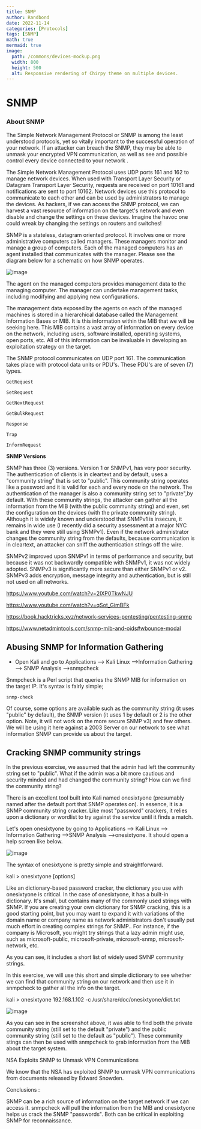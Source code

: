 ```yaml
---
title: SNMP
author: Randbond
date: 2022-11-14
categories: [Protocols]
tags: [SNMP]
math: true
mermaid: true
image:
  path: /commons/devices-mockup.png
  width: 800
  height: 500
  alt: Responsive rendering of Chirpy theme on multiple devices.
---
```


<h1> <b>SNMP</b> </h1>

<h3> About SNMP </h3>

The Simple Network Management Protocol or SNMP is among the least understood protocols, yet so vitally important to the successful operation of your network. If an attacker can breach the SNMP, they may be able to unmask your encrypted VPN communication, as well as see and possible control every device connected to your network .

The Simple Network Management Protocol uses UDP ports  161 and 162 to manage network devices. 
When used with Transport Layer Security or Datagram Transport Layer Security, requests are received on port 10161 and notifications are sent to port 10162.
Network devices use this protocol to communicate to each other and can be used by administrators to manage the devices. As hackers, if we can access the SNMP protocol, we can harvest a vast resource of information on the target's network and even disable and change the settings on these devices. Imagine the havoc one could wreak by changing the settings on routers and switches!

SNMP is a stateless, datagram oriented protocol. It involves one or more administrative computers called managers. These managers monitor and manage a group of computers. Each of the managed computers has an agent installed that communicates with the manager. Please see the diagram below  for  a schematic on how SNMP operates.

![image](https://i.postimg.cc/cHgN14hw/screenshot-7.png)

The agent on the managed computers provides management data to the managing computer. The manager can undertake management tasks, including modifying and applying new configurations.

The management data exposed by the agents on each of the managed machines is stored in a hierarchical database called the Management Information Bases or MIB. It is this information within the MIB that we will be seeking here. This MIB contains a vast array of information on every device on the network, including users, software installed, operating systems, open ports, etc. All of this information can be invaluable in developing an exploitation strategy on the target.

The SNMP protocol communicates on UDP port 161. The communication takes place with protocol data units or PDU's. These PDU's are of seven (7) types. 

    GetRequest  

    SetRequest  

    GetNextRequest  

    GetBulkRequest  

    Response  

    Trap  

    InformRequest 

 
 <b>SNMP Versions</b>

SNMP has three (3) versions. Version 1 or SNMPv1, has very poor security. The authentication of clients is in cleartext and by default, uses a "community string" that is set to "public". This community string operates like a password and it is valid for each and every node on the network. The authentication of the manager is also a community string set to "private",by default. With these community strings, the attacker can gather all the information from the MIB (with the public community string) and even, set the configuration on the devices (with the private community string). Although it is widely known and understood that SNMPv1 is insecure, it remains in wide use (I recently did a security assessment at a major NYC bank and they were still using SNMPv1). Even if the network administrator changes the community string from the defaults, because communication is in cleartext, an attacker can sniff the authentication strings off the wire.

SNMPv2 improved upon SNMPv1 in terms of performance and security, but because it was not backwardly compatible with SNMPv1, it was not widely adopted.  SNMPv3 is significantly more secure than either SNMPv1 or v2.  SNMPv3 adds encryption, message integrity and authentication, but is still not used on all networks.

https://www.youtube.com/watch?v=2IXP0TkwNJU

https://www.youtube.com/watch?v=qSot_GimBFk

https://book.hacktricks.xyz/network-services-pentesting/pentesting-snmp

https://www.netadmintools.com/snmp-mib-and-oids#wbounce-modal





<h2>Abusing SNMP for Information Gathering</h2>

- Open Kali and go to Applications --> Kali Linux -->Information Gathering --> SNMP Analysis -->snmpcheck

Snmpcheck is a Perl script that queries the SNMP MIB for information on the target IP. It's syntax is fairly simple;

``snmp-check``

Of course, some options are available such as the community string (it uses "public" by default), the SNMP version (it uses 1 by default or 2 is the other option. Note, it will not work on the more secure SNMP v3) and few others. We will be using it here against a 2003 Server on our network to see what information SNMP can provide us about the target.

<h2> Cracking SNMP community strings </h2>

In the previous exercise, we assumed that the admin had left the community string set to "public". What if the admin was a bit more cautious and security minded and had changed the community string? How can we find the community string?

There is an excellent tool built into Kali named onesixtyone (presumably named  after the default port that SNMP operates on).  In essence, it is a SNMP community string cracker. Like most "password" crackers, it relies upon a dictionary or wordlist to try against the service until it finds a match.

Let's open onesixtyone by going to Applications --> Kali Linux --> Information Gathering -->SNMP Analysis -->onesixtyone. It should open a help screen like below.

![image](https://i.postimg.cc/dtFbkK9M/screenshot-8.png)

The syntax of onesixtyone is pretty simple and  straightforward.

kali > onesixtyone  [options] <host IP> <community string private or public>

Like an dictionary-based password cracker, the dictionary you use with onesixtyone is  critical. In the case of onesixtyone, it has a built-in dictionary. It's small, but contains many of the commonly used strings with SNMP. If you are creating your own dictionary for SNMP cracking, this is a good starting point, but you may want to expand it with variations of the domain name or company name as network administrators don't usually put much effort in creating complex strings for SNMP.. For instance, if the company is Microsoft, you might try strings that a lazy admin might use, such as microsoft-public, microsoft-private, microsoft-snmp,  microsoft-network, etc. 

As you can see, it includes a short list of widely used SMNP community strings.

In this exercise, we will use this short and simple dictionary to see whether we can find that community string on our network and then use it in snmpcheck to gather all the info on the target.

kali > onesixtyone  192.168.1.102 -c /usr/share/doc/onesixtyone/dict.txt

![image](https://i.postimg.cc/7LPswHD9/screenshot-9.png)

As you can see in the screenshot above, it was able to find both  the  private community string (still set to the default "private") and the public community string (still set to the default as "public"). These community stings can then be used with snmpcheck to grab information from the MIB about the target system.

NSA Exploits SNMP to Unmask VPN Communications

We know that the NSA has exploited SNMP to unmask VPN communications from documents released by Edward Snowden. 

Conclusions :

SNMP can be a rich source of information on the target network if we can access it. snmpcheck will pull the information from the MIB and onesixtyone helps us crack the SNMP "passwords". Both can be critical in exploiting SNMP for reconnaissance.



